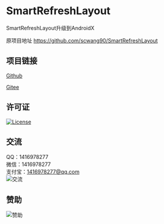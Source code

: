# SmartRefreshLayout

SmartRefreshLayout升级到AndroidX

原项目地址 https://github.com/scwang90/SmartRefreshLayout

## 项目链接
[Github](https://github.com/ALI1416/SmartRefreshLayout)

[Gitee](https://gitee.com/ALI1416/SmartRefreshLayout)

## 许可证
[![License](https://img.shields.io/badge/license-Apache-brightgreen)](http://www.apache.org/licenses/)

## 交流
QQ：1416978277  
微信：1416978277  
支付宝：1416978277@qq.com  
![交流](https://cdn.jsdelivr.net/gh/ALI1416/ALI1416/image/contact.png)

## 赞助
![赞助](https://cdn.jsdelivr.net/gh/ALI1416/ALI1416/image/donate.png)
